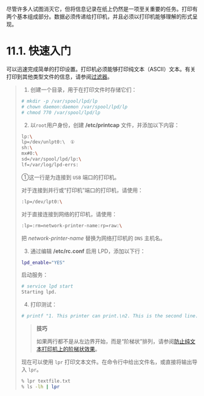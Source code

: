 尽管许多人试图消灭它，但将信息记录在纸上仍然是一项至关重要的任务。打印有两个基本组成部分。数据必须传递给打印机，并且必须以打印机能够理解的形式呈现。

# 11.1. 快速入门

可以迅速完成简单的打印设置。打印机必须能够打印纯文本（ASCII）文本。有关打印到其他类型文件的信息，请参阅[过滤器](https://docs.freebsd.org/en/books/handbook/printing/#printing-lpd-filters)。

>1. 创建一个目录，用于在打印文件时存储它们：
>
>   ```sh
>   # mkdir -p /var/spool/lpd/lp
>   # chown daemon:daemon /var/spool/lpd/lp
>   # chmod 770 /var/spool/lpd/lp
>   ```
>
>2. 以`root`用户身份，创建 **/etc/printcap** 文件，并添加以下内容：
>
>   ```sh
>   lp:\
>   lp=/dev/unlpt0:\  ①
>   sh:\
>   mx#0:\
>   sd=/var/spool/lpd/lp:\
>   lf=/var/log/lpd-errs:
>  ```
>
>
>①这一行是为连接到 `USB` 端口的打印机。
>
>对于连接到并行或“打印机”端口的打印机，请使用：
>
>   ```sh
>   :lp=/dev/lpt0:\
>   ```
>
>   对于直接连接到网络的打印机，请使用：
>
>   ```sh
>  :lp=:rm=network-printer-name:rp=raw:\
>  ```
>
>   把 _network-printer-name_ 替换为网络打印机的 `DNS` 主机名。
>
>3. 通过编辑 **/etc/rc.conf** 启用 LPD，添加以下行：
>
>   ```sh
>   lpd_enable="YES"
>   ```
>
>  启动服务：
>
>   ```sh
>   # service lpd start
>   Starting lpd.
>   ```
>
>4. 打印测试：
>
>   ```sh
>  # printf "1. This printer can print.\n2. This is the second line.\n" | lpr
>   ```
>
> > **技巧**
>>
>>如果两行都不是从左边界开始，而是“阶梯状”排列，请参阅[防止纯文本打印机上的阶梯状效果](https://docs.freebsd.org/en/books/handbook/printing/#printing-lpd-filters-stairstep)。 
>  
>现在可以使用 `lpr` 打印文本文件。在命令行中给出文件名，或直接将输出导入 `lpr`。                                                                                                                                                          
>   ```sh
>   % lpr textfile.txt
>   % ls -lh | lpr
>   ```
